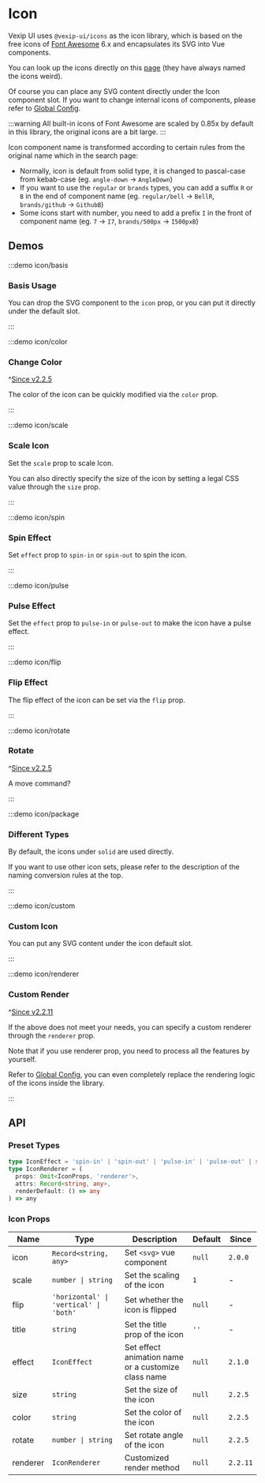 # Icon

Vexip UI uses `@vexip-ui/icons` as the icon library, which is based on the free icons of [Font Awesome](https://fontawesome.com/) 6.x and encapsulates its SVG into Vue components.

You can look up the icons directly on this [page](https://fontawesome.com/search?m=free) (they have always named the icons weird).

Of course you can place any SVG content directly under the Icon component slot. If you want to change internal icons of components, please refer to [Global Config](/en-US/guide/global-config#internal-icons).

:::warning
All built-in icons of Font Awesome are scaled by 0.85x by default in this library, the original icons are a bit large.
:::

Icon component name is transformed according to certain rules from the original name which in the search page:

- Normally, icon is default from solid type, it is changed to pascal-case from kebab-case (eg. `angle-down` -> `AngleDown`)
- If you want to use the `regular` or `brands` types, you can add a suffix `R` or `B` in the end of component name (eg. `regular/bell` -> `BellR`, `brands/github` -> `GithubB`)
- Some icons start with number, you need to add a prefix `I` in the front of component name (eg. `7` -> `I7`, `brands/500px` -> `I500pxB`)

## Demos

:::demo icon/basis

### Basis Usage

You can drop the SVG component to the `icon` prop, or you can put it directly under the default slot.

:::

:::demo icon/color

### Change Color

^[Since v2.2.5](!s)

The color of the icon can be quickly modified via the `color` prop.

:::

:::demo icon/scale

### Scale Icon

Set the `scale` prop to scale Icon.

You can also directly specify the size of the icon by setting a legal CSS value through the `size` prop.

:::

:::demo icon/spin

### Spin Effect

Set `effect` prop to `spin-in` or `spin-out` to spin the icon.

:::

:::demo icon/pulse

### Pulse Effect

Set the `effect` prop to `pulse-in` or `pulse-out` to make the icon have a pulse effect.

:::

:::demo icon/flip

### Flip Effect

The flip effect of the icon can be set via the `flip` prop.

:::

:::demo icon/rotate

### Rotate

^[Since v2.2.5](!s)

A move command?

:::

:::demo icon/package

### Different Types

By default, the icons under `solid` are used directly.

If you want to use other icon sets, please refer to the description of the naming conversion rules at the top.

:::

:::demo icon/custom

### Custom Icon

You can put any SVG content under the icon default slot.

:::

:::demo icon/renderer

### Custom Render

^[Since v2.2.11](!s)

If the above does not meet your needs, you can specify a custom renderer through the `renderer` prop.

Note that if you use renderer prop, you need to process all the features by yourself.

Refer to [Global Config](/en-US/guide/global-config), you can even completely replace the rendering logic of the icons inside the library.

:::

## API

### Preset Types

```ts
type IconEffect = 'spin-in' | 'spin-out' | 'pulse-in' | 'pulse-out' | string
type IconRenderer = (
  props: Omit<IconProps, 'renderer'>,
  attrs: Record<string, any>,
  renderDefault: () => any
) => any
```

### Icon Props

| Name     | Type                                   | Description                                         | Default | Since    |
| -------- | -------------------------------------- | --------------------------------------------------- | ------- | -------- |
| icon     | `Record<string, any>`                  | Set `<svg>` vue component                           | `null`  | `2.0.0`  |
| scale    | `number \| string`                     | Set the scaling of the icon                         | `1`     | -        |
| flip     | `'horizontal' \| 'vertical' \| 'both'` | Set whether the icon is flipped                     | `null`  | -        |
| title    | `string`                               | Set the title prop of the icon                      | `''`    | -        |
| effect   | `IconEffect`                           | Set effect animation name or a customize class name | `null`  | `2.1.0`  |
| size     | `string`                               | Set the size of the icon                            | `null`  | `2.2.5`  |
| color    | `string`                               | Set the color of the icon                           | `null`  | `2.2.5`  |
| rotate   | `number \| string`                     | Set rotate angle of the icon                        | `null`  | `2.2.5`  |
| renderer | `IconRenderer`                         | Customized render method                            | `null`  | `2.2.11` |
